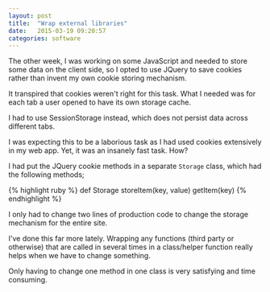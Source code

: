```yaml
---
layout: post
title:  "Wrap external libraries"
date:   2015-03-19 09:20:57
categories: software
---
```

The other week, I was working on some JavaScript and needed to store some data on the client side, so I opted to use JQuery to save cookies rather than invent my own cookie storing mechanism.

It transpired that cookies weren't right for this task. What I needed was for each tab a user opened to have its own storage cache. 

I had to use SessionStorage instead, which does not persist data across different tabs.

I was expecting this to be a laborious task as I had used cookies extensively in my web app. Yet, it was an insanely fast task. How?

I had put the JQuery cookie methods in a separate <code>Storage</code> class, which had the following methods;

{% highlight ruby %}
def Storage 
  storeItem(key, value)
  getItem(key)
{% endhighlight %}

I only had to change two lines of production code to change the storage mechanism for the entire site.

I've done this far more lately. Wrapping any functions (third party or otherwise) that are called in several times in a class/helper function really helps when we have to change something.

Only having to change one method in one class is very satisfying and time consuming.
